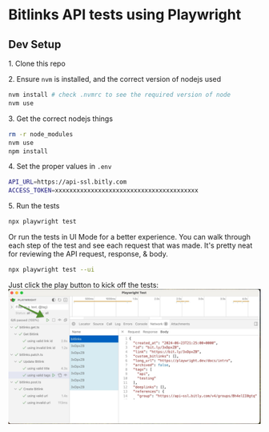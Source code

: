 # Bitlinks API tests using Playwright

## Dev Setup

1\. Clone this repo

2\. Ensure `nvm` is installed, and the correct version of nodejs used

```bash
nvm install # check .nvmrc to see the required version of node
nvm use
```

3\. Get the correct nodejs things

```bash
rm -r node_modules
nvm use
npm install
```

4\. Set the proper values in `.env` 

```bash
API_URL=https://api-ssl.bitly.com
ACCESS_TOKEN=xxxxxxxxxxxxxxxxxxxxxxxxxxxxxxxxxxxxxxxx
```

5\. Run the tests

```bash
npx playwright test
```

Or run the tests in UI Mode for a better experience. You can walk through each step of the test and see each request that was made. It's pretty neat for reviewing the API request, response, & body. 

```bash
npx playwright test --ui
```

Just click the play button to kick off the tests: 
![Click the play button](ui-click-play.jpg)